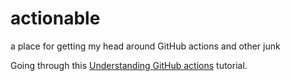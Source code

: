 # actionable
a place for getting my head around GitHub actions and other junk

Going through this [Understanding GitHub actions](https://docs.github.com/en/actions/learn-github-actions/understanding-github-actions) tutorial.

